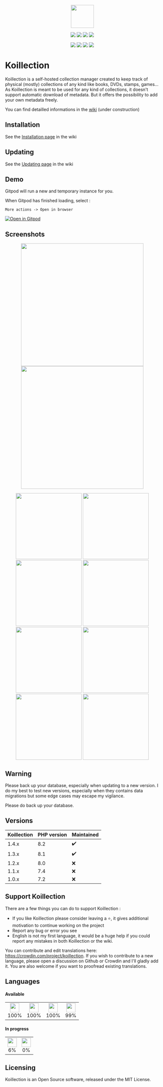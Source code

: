 <p align="center">
    <img src="https://user-images.githubusercontent.com/20560781/80213166-0e560e00-8639-11ea-944e-4f79fdbcef55.png" width="75" height="75">
</p>

<p align="center">
<img src="https://img.shields.io/github/license/koillection/koillection" />    
    <img src="https://img.shields.io/github/v/release/koillection/koillection" />
    <img src="https://img.shields.io/travis/koillection/koillection/master" />
    <img src="https://img.shields.io/scrutinizer/g/koillection/koillection" />    
</p>
<p align="center">
    <img src="https://img.shields.io/packagist/php-v/koillection/koillection" />
    <img src="https://img.shields.io/badge/postgresql-^10.0-blue" />            
    <img src="https://img.shields.io/badge/mariadb-^10.0-blue" />
    <img src="https://img.shields.io/badge/mysql-^8.0-blue" />
<p>

# Koillection

Koillection is a self-hosted collection manager created to keep track of physical (mostly) collections of any kind like books, DVDs, stamps, games... 
As Koillection is meant to be used for any kind of collections, it doesn't support automatic download of metadata. But it offers the possibility to add your own metadata freely.
    
You can find detailled informations in the <a href="https://github.com/koillection/koillection/wiki">wiki</a> (under construction)

## Installation
See the <a href="https://github.com/koillection/koillection/wiki/Installation">Installation page</a> in the wiki

## Updating
See the <a href="https://github.com/koillection/koillection/wiki/Updating">Updating page</a> in the wiki

## Demo

Gitpod will run a new and temporary instance for you.

When Gitpod has finished loading, select :

    More actions -> Open in browser


[![Open in Gitpod](https://gitpod.io/button/open-in-gitpod.svg)](https://gitpod.io/#https://github.com/koillection/koillection-gitpod)

## Screenshots

<p align="center">
    <img width="400px" src="https://user-images.githubusercontent.com/20560781/168048241-cfcb71ce-c296-4f1b-bbb8-ecfea1e31048.png">
    <img width="400px" src="https://user-images.githubusercontent.com/20560781/168048246-53e991d1-77e9-4397-80c4-f1aa82504068.png">
</p>

<p align="center">
    <img height="215px" src="https://user-images.githubusercontent.com/20560781/168049067-dbac37b1-1150-4be5-ab95-f784d606f300.png">
    <img height="215px" src="https://user-images.githubusercontent.com/20560781/168049077-efac8291-4f5c-48d9-b2fa-d65a51842d25.png">
    <img height="215px" src="https://user-images.githubusercontent.com/20560781/177819056-8f110583-08ae-42b6-9e32-3e3db4a3923a.png">
    <img height="215px" src="https://user-images.githubusercontent.com/20560781/177818960-6e988a73-67e0-47bc-a377-0c92c530d423.png">
    <img height="215px" src="https://user-images.githubusercontent.com/20560781/168049088-2cda1da5-6e55-4800-918f-001fad6559a6.png">
    <img height="215px" src="https://user-images.githubusercontent.com/20560781/168049095-5f26e2c6-7218-42ae-bde1-4b32abae7e35.png">
    <img height="215px" src="https://user-images.githubusercontent.com/20560781/177819233-f3aa62c4-ce48-4184-9864-d40708367dbf.png">
    <img height="215px" src="https://user-images.githubusercontent.com/20560781/177819299-048ea3ad-fa0a-463d-b5b7-1607773553e4.png">
</p>

## Warning

Please back up your database, especially when updating to a new version. I do my best to test new versions, especially when they contains data migrations but some edge cases may escape my vigilance.

Please do back up your database.

## Versions

| Koillection | PHP version | Maintained                |
|-------------|-------------| ---------                 |
| 1.4.x       | 8.2         | :heavy_check_mark:        | 
| 1.3.x       | 8.1         | :heavy_check_mark:        | 
| 1.2.x       | 8.0         | :x:                       |
| 1.1.x       | 7.4         | :x:                       |
| 1.0.x       | 7.2         | :x:                       |

## Support Koillection

There are a few things you can do to support Koillection :
    
* If you like Koillection please consider leaving a ⭐, it gives additional motivation to continue working on the project
* Report any bug or error you see
* English is not my first language, it would be a huge help if you could report any mistakes in both Koillection or the wiki.

You can contribute and edit translations here: https://crowdin.com/project/koillection. 
If you wish to contribute to a new language, please open a discussion on Github or Crowdin and I'll gladly add it. 
You are also welcome if you want to proofread existing translations.

<!-- ACTION-CROWDIN-LANGUAGES-PROGRESS-START -->
## Languages

#### Available

| | | | |
|-------------------------|-------------------------|-------------------------|-------------------------|
|<div align="center" valign="top"><img width="30px" height="30px" src="https://d2gma3rgtloi6d.cloudfront.net/16abbf59/images/flags/small/fr.png"></div><div align="center" valign="top">100%</div>|<div align="center" valign="top"><img width="30px" height="30px" src="https://d2gma3rgtloi6d.cloudfront.net/16abbf59/images/flags/small/en.png"></div><div align="center" valign="top">100%</div>|<div align="center" valign="top"><img width="30px" height="30px" src="https://d2gma3rgtloi6d.cloudfront.net/16abbf59/images/flags/small/de.png"></div><div align="center" valign="top">100%</div>|<div align="center" valign="top"><img width="30px" height="30px" src="https://d2gma3rgtloi6d.cloudfront.net/16abbf59/images/flags/small/es-ES.png"></div><div align="center" valign="top">99%</div>|

#### In progress

| | |
|-------------------------|-------------------------|
|<div align="center" valign="top"><img width="30px" height="30px" src="https://d2gma3rgtloi6d.cloudfront.net/16abbf59/images/flags/small/it.png"></div><div align="center" valign="top">6%</div>|<div align="center" valign="top"><img width="30px" height="30px" src="https://d2gma3rgtloi6d.cloudfront.net/16abbf59/images/flags/small/pl.png"></div><div align="center" valign="top">0%</div>|
<!-- ACTION-CROWDIN-LANGUAGES-PROGRESS-END -->
    
## Licensing
Koillection is an Open Source software, released under the MIT License. 
